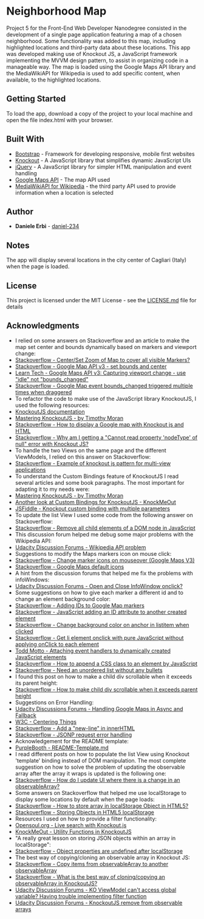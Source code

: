 # Neighborhood Map

Project 5 for the Front-End Web Developer Nanodegree consisted in the development of a single page application featuring a map of a chosen neighborhood.
Some functionality was added to this map, including highlighted locations and third-party data about these locations.
This app was developed making use of Knockout JS, a JavaScript framework implementing the MVVM design pattern, to assist in organizing code in a manageable way.
The map is loaded using the Google Maps API library and the MediaWikiAPI for Wikipedia is used to add specific content, when available, to the highlighted locations.

## Getting Started

To load the app, download a copy of the project to your local machine and open the file index.html with your browser.

## Built With

* [Bootstrap](http://getbootstrap.com/) - Framework for developing responsive, mobile first websites
* [Knockout](http://knockoutjs.com/) - A JavaScript library that simplifies dynamic JavaScript UIs
* [jQuery](http://jquery.com/) - A JavaScript library for simpler HTML manipulation and event handling
* [Google Maps API](https://developers.google.com/maps/web/) - The map API used
* [MediaWikiAPI for Wikipedia](https://www.mediawiki.org/wiki/API:Main_page) - the third party API used to provide information when a location is selected

## Author

* **Daniele Erbì** - [daniel-234](https://github.com/daniel-234)

## Notes

The app will display several locations in the city center of Cagliari (Italy) when the page is loaded.

## License

This project is licensed under the MIT License - see the [LICENSE.md](LICENSE.md) file for details

## Acknowledgments

* I relied on some answers on Stackoverflow and an article to make the map set center and bounds dynamically based on markers and viewport change:
* [Stackoverflow - Center/Set Zoom of Map to cover all visible Markers?](http://stackoverflow.com/questions/19304574/center-set-zoom-of-map-to-cover-all-visible-markers)
* [Stackoverflow - Google Map API v3 - set bounds and center](http://stackoverflow.com/questions/1556921/google-map-api-v3-set-bounds-and-center?rq=1)
* [Learn Tech - Google Maps API v3: Capturing viewport change - use "idle" not "bounds_changed"](https://learntech.imsu.ox.ac.uk/blog/?p=861)
* [Stackoverflow - Google Map event bounds_changed triggered multiple times when draggered](http://stackoverflow.com/questions/4338490/google-map-event-bounds-changed-triggered-multiple-times-when-dragging)
* To refactor the code to make use of the JavaScript library KnockoutJS, I used the following resources:
* [KnockoutJS documentation](http://knockoutjs.com/documentation/introduction.html)
* [Mastering KnockoutJS - by Timothy Moran](https://www.packtpub.com/web-development/mastering-knockoutjs)
* [Stackoverflow - How to display a Google map with Knockout js and HTML](http://stackoverflow.com/questions/39417762/how-to-display-a-google-map-with-knockout-js-and-html)
* [Stackoverflow - Why am I getting a "Cannot read property 'nodeType' of null" error with Knockout JS?](http://stackoverflow.com/questions/15090015/why-am-i-getting-a-cannot-read-property-nodetype-of-null-error-with-knockout)
* To handle the two Views on the same page and the different ViewModels, I relied on this answer on Stackoverflow:
* [Stackoverflow - Example of knockout js pattern for multi-view applications](http://stackoverflow.com/questions/8676988/example-of-knockoutjs-pattern-for-multi-view-applications/8680668#8680668)
* To understand the Custom Bindings feature of KnockoutJS I read several articles and some book paragraphs. The most important for adapting it to my needs were:
* [Mastering KnockoutJS - by Timothy Moran](https://www.packtpub.com/web-development/mastering-knockoutjs)
* [Another look at Custom Bindings for KnockoutJS - KnockMeOut](http://www.knockmeout.net/2011/07/another-look-at-custom-bindings-for.html)
* [JSFiddle - Knockout custom binding with multiple parameters](https://jsfiddle.net/NathanFriend/sectn9va/)
* To update the list View I used some code from the following answer on Stackoverflow:
* [Stackoverflow - Remove all child elements of a DOM node in JavaScript](http://stackoverflow.com/questions/3955229/remove-all-child-elements-of-a-dom-node-in-javascript)
* This discussion forum helped me debug some major problems with the Wikipedia API:
* [Udacity Discussion Forums - Wikipedia API problem](https://discussions.udacity.com/t/wikipedia-api-problem/208644/12)
* Suggestions to modify the Maps markers icon on mouse click:
* [Stackoverflow - Change marker icons on mouseover (Google Maps V3)](http://stackoverflow.com/questions/8198635/change-marker-icon-on-mouseover-google-maps-v3)
* [Stackoverflow - Google Maps default icons](http://stackoverflow.com/questions/25368851/google-maps-default-icons)
* A hint from the discussion forums that helped me fix the problems with infoWindows:
* [Udacity Discussion Forums - Open and Close InfoWindow onclick?](https://discussions.udacity.com/t/open-and-close-infowindow-onclick/170572/9)
* Some suggestions on how to give each marker a different id and to change an element background color:
* [Stackoverflow - Adding IDs to Google Map markers](http://stackoverflow.com/questions/2564320/adding-ids-to-google-map-markers)
* [Stackoverflow - JavaScript adding an ID attribute to another created element](http://stackoverflow.com/questions/19625646/javascript-adding-an-id-attribute-to-another-created-element)
* [Stackoverflow - Change background color on anchor in listitem when clicked](http://stackoverflow.com/questions/12940782/change-background-color-on-anchor-in-listitem-when-clicked)
* [Stackoverflow - Get li element onclick with pure JavaScript without applying onClick to each element](http://stackoverflow.com/questions/26204120/get-li-element-onclick-with-pure-javascript-without-applying-onclick-to-each-ele)
* [Todd Motto - Attaching event handlers to dynamically created JavaScript elements](https://toddmotto.com/attaching-event-handlers-to-dynamically-created-javascript-elements/)
* [Stackoverflow - How to append a CSS class to an element by JavaScript](http://stackoverflow.com/questions/927312/how-to-append-a-css-class-to-an-element-by-javascript)
* [Stackoverflow - Need an unordered list without any bullets](http://stackoverflow.com/questions/1027354/need-an-unordered-list-without-any-bullets)
* I found this post on how to make a child div scrollable when it exceeds its parent height:
* [Stackoverflow - How to make child div scrollable when it exceeds parent height](http://stackoverflow.com/questions/27784727/how-to-make-child-div-scrollable-when-it-exceeds-parent-height)
* Suggestions on Error Handling:
* [Udacity Discussions Forums - Handling Google Maps in Async and Fallback](https://discussions.udacity.com/t/handling-google-maps-in-async-and-fallback/34282)
* [W3C - Centering Things](https://www.w3.org/Style/Examples/007/center.en.html)
* [Stackoverflow - Add a "new-line" in innerHTML](http://stackoverflow.com/questions/19438895/add-a-new-line-in-innerhtml)
* [Stackoverflow - JSONP request error handling](http://stackoverflow.com/questions/19035557/jsonp-request-error-handling)
* Acknowledgement for the README template:
* [PurpleBooth - README-Template.md](https://gist.github.com/PurpleBooth/109311bb0361f32d87a2)
* I read different posts on how to populate the list View using Knockout 'template' binding instead of DOM manipulation. The most complete suggestion on how to solve the problem of updating the observable array after the array it wraps is updated is the following one:
* [Stackoverflow - How do I update UI where there is a change in an observableArray?](http://stackoverflow.com/questions/11197241/how-do-i-auto-update-ui-where-there-is-a-change-in-an-observablearray)
* Some answers on Stackoverflow that helped me use localStorage to display some locations by default when the page loads:
* [Stackoverflow - How to store array in localStorage Object in HTML5?](http://stackoverflow.com/questions/19174525/how-to-store-array-in-localstorage-object-in-html5)
* [Stackoverflow - Storing Objects in HTML5 localStorage](http://stackoverflow.com/questions/2010892/storing-objects-in-html5-localstorage)
* Resources I used on how to provide a filter functionality:
* [Opensoul.org - Live search with Knockout.js](http://opensoul.org/2011/06/23/live-search-with-knockoutjs/)
* [KnockMeOut - Utility Functions in KnockoutJS](http://www.knockmeout.net/2011/04/utility-functions-in-knockoutjs.html)
* "A really great lesson on storing JSON objects within an array in localStorage":
* [Stackoverflow - Object properties are undefined after localStorage](http://stackoverflow.com/questions/30584476/object-properties-are-undefined-after-localstorage)
* The best way of copying/cloning an observable array in Knockout JS:
* [Stackoverflow - Copy items from observableArray to another observableArray](http://stackoverflow.com/questions/19339180/copy-items-from-observablearray-to-another-observablearray)
* [Stackoverflow - What is the best way of cloning/copying an observableArray in KnockoutJS?](http://stackoverflow.com/questions/6509297/what-is-the-best-way-of-cloning-copying-an-observablearray-in-knockoutjs)
* [Udacity Discussion Forums - KO ViewModel can't access global variable? Having trouble implementing filter function](https://discussions.udacity.com/t/ko-viewmodel-cant-access-global-variable-having-trouble-implementing-filter-function/175025)
* [Udacity Discussion Forums - KnockoutJS remove from observable arrays](https://discussions.udacity.com/t/knockoutjs-remove-from-observable-arrays/166692/7)